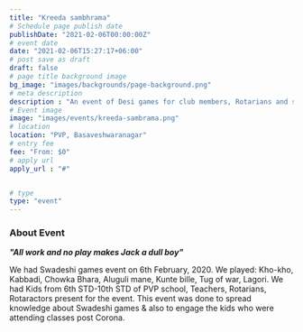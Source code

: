 ```yaml
---
title: "Kreeda sambhrama"
# Schedule page publish date
publishDate: "2021-02-06T00:00:00Z"
# event date
date: "2021-02-06T15:27:17+06:00"
# post save as draft
draft: false
# page title background image
bg_image: "images/backgrounds/page-background.png"
# meta description
description : "An event of Desi games for club members, Rotarians and school children"
# Event image
image: "images/events/kreeda-sambrama.png"
# location
location: "PVP, Basaveshwaranagar"
# entry fee
fee: "From: $0"
# apply url
apply_url : "#"


# type
type: "event"
---
```


### About Event
_**"All work and no play makes Jack a dull boy"**_

We had Swadeshi games event on 6th February, 2020. We played: Kho-kho, Kabbadi, Chowka Bhara, Aluguli mane, Kunte bille, Tug of war, Lagori. We had Kids from 6th STD-10th STD of PVP school, Teachers, Rotarians, Rotaractors present for the event. This event was done to spread knowledge about Swadeshi games & also to engage the kids who were attending classes post Corona.